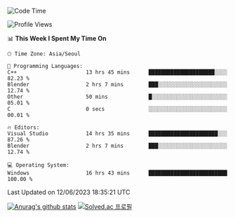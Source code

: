 <!--START_SECTION:waka-->
![Code Time](http://img.shields.io/badge/Code%20Time-280%20hrs%201%20min-blue)

![Profile Views](http://img.shields.io/badge/Profile%20Views-0-blue)

📊 **This Week I Spent My Time On** 

```text
🕑︎ Time Zone: Asia/Seoul

💬 Programming Languages: 
C++                      13 hrs 45 mins      █████████████████████░░░░   82.23 % 
Blender                  2 hrs 7 mins        ███░░░░░░░░░░░░░░░░░░░░░░   12.74 % 
Other                    50 mins             █░░░░░░░░░░░░░░░░░░░░░░░░   05.01 % 
C                        0 secs              ░░░░░░░░░░░░░░░░░░░░░░░░░   00.01 % 

🔥 Editors: 
Visual Studio            14 hrs 35 mins      ██████████████████████░░░   87.26 % 
Blender                  2 hrs 7 mins        ███░░░░░░░░░░░░░░░░░░░░░░   12.74 % 

💻 Operating System: 
Windows                  16 hrs 43 mins      █████████████████████████   100.00 % 
```


 Last Updated on 12/06/2023 18:35:21 UTC
<!--END_SECTION:waka-->
[![Anurag's github stats](https://github-readme-stats.vercel.app/api?username=heosumin518)](https://github.com/anuraghazra/github-readme-stats)
[![Solved.ac
프로필](http://mazassumnida.wtf/api/v2/generate_badge?boj=heosumin)](https://solved.ac/heosumin)
